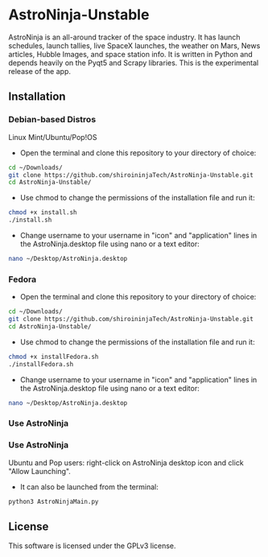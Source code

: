 # AstroNinja-Unstable
AstroNinja is an all-around tracker of the space industry. It has launch schedules, launch tallies, live SpaceX launches, the weather on Mars, News articles, Hubble Images, and space station info. It is written in Python and depends heavily on the Pyqt5 and Scrapy libraries. This is the experimental release of the app.


## Installation

### Debian-based Distros
Linux Mint/Ubuntu/Pop!OS

- Open the terminal and clone this repository to your directory of choice:
```bash
cd ~/Downloads/
git clone https://github.com/shiroininjaTech/AstroNinja-Unstable.git
cd AstroNinja-Unstable/
```
- Use chmod to change the permissions of the installation file and run it:
```bash
chmod +x install.sh
./install.sh
```

- Change username to your username in "icon" and "application" lines in the AstroNinja.desktop file using nano or a text editor:

```bash
nano ~/Desktop/AstroNinja.desktop
```

### Fedora

- Open the terminal and clone this repository to your directory of choice:
```bash
cd ~/Downloads/
git clone https://github.com/shiroininjaTech/AstroNinja-Unstable.git
cd AstroNinja-Unstable/
```
- Use chmod to change the permissions of the installation file and run it:
```bash
chmod +x installFedora.sh
./installFedora.sh
```

- Change username to your username in "icon" and "application" lines in the AstroNinja.desktop file using nano or a text editor:

```bash
nano ~/Desktop/AstroNinja.desktop
```


### Use AstroNinja

### Use AstroNinja
Ubuntu and Pop users: right-click on AstroNinja desktop icon and click "Allow Launching".
- It can also be launched from the terminal:

```bash
python3 AstroNinjaMain.py
```
## License

This software is licensed under the GPLv3 license. 

